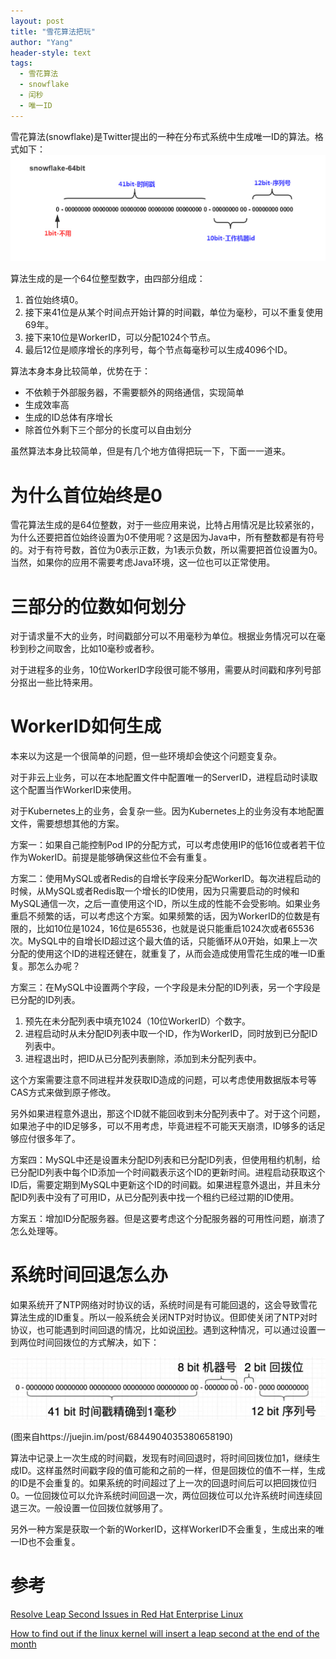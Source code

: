 ```yaml
---
layout: post
title: "雪花算法把玩"
author: "Yang"
header-style: text
tags:
  - 雪花算法
  - snowflake
  - 闰秒
  - 唯一ID
---
```


雪花算法(snowflake)是Twitter提出的一种在分布式系统中生成唯一ID的算法。格式如下：
![图一](/img/in-post/2020-08-30-snowflake/post-snowflake-original.jpg)

算法生成的是一个64位整型数字，由四部分组成：

1. 首位始终填0。
2. 接下来41位是从某个时间点开始计算的时间戳，单位为毫秒，可以不重复使用69年。
3. 接下来10位是WorkerID，可以分配1024个节点。
4. 最后12位是顺序增长的序列号，每个节点每毫秒可以生成4096个ID。

算法本身本身比较简单，优势在于：

- 不依赖于外部服务器，不需要额外的网络通信，实现简单
- 生成效率高
- 生成的ID总体有序增长
- 除首位外剩下三个部分的长度可以自由划分

虽然算法本身比较简单，但是有几个地方值得把玩一下，下面一一道来。



# 为什么首位始终是0

雪花算法生成的是64位整数，对于一些应用来说，比特占用情况是比较紧张的，为什么还要把首位始终设置为0不使用呢？这是因为Java中，所有整数都是有符号的。对于有符号数，首位为0表示正数，为1表示负数，所以需要把首位设置为0。当然，如果你的应用不需要考虑Java环境，这一位也可以正常使用。



# 三部分的位数如何划分

对于请求量不大的业务，时间戳部分可以不用毫秒为单位。根据业务情况可以在毫秒到秒之间取舍，比如10毫秒或者秒。

对于进程多的业务，10位WorkerID字段很可能不够用，需要从时间戳和序列号部分抠出一些比特来用。



# WorkerID如何生成

本来以为这是一个很简单的问题，但一些环境却会使这个问题变复杂。

对于非云上业务，可以在本地配置文件中配置唯一的ServerID，进程启动时读取这个配置当作WorkerID来使用。

对于Kubernetes上的业务，会复杂一些。因为Kubernetes上的业务没有本地配置文件，需要想想其他的方案。

方案一：如果自己能控制Pod IP的分配方式，可以考虑使用IP的低16位或者若干位作为WokerID。前提是能够确保这些位不会有重复。

方案二：使用MySQL或者Redis的自增长字段来分配WorkerID。每次进程启动的时候，从MySQL或者Redis取一个增长的ID使用，因为只需要启动的时候和MySQL通信一次，之后一直使用这个ID，所以生成的性能不会受影响。如果业务重启不频繁的话，可以考虑这个方案。如果频繁的话，因为WorkerID的位数是有限的，比如10位是1024，16位是65536，也就是说只能重启1024次或者65536次。MySQL中的自增长ID超过这个最大值的话，只能循环从0开始，如果上一次分配的使用这个ID的进程还健在，就重复了，从而会造成使用雪花生成的唯一ID重复。那怎么办呢？

方案三：在MySQL中设置两个字段，一个字段是未分配的ID列表，另一个字段是已分配的ID列表。

1. 预先在未分配列表中填充1024（10位WorkerID）个数字。
2. 进程启动时从未分配ID列表中取一个ID，作为WorkerID，同时放到已分配ID列表中。
3. 进程退出时，把ID从已分配列表删除，添加到未分配列表中。

这个方案需要注意不同进程并发获取ID造成的问题，可以考虑使用数据版本号等CAS方式来做到原子修改。

另外如果进程意外退出，那这个ID就不能回收到未分配列表中了。对于这个问题，如果池子中的ID足够多，可以不用考虑，毕竟进程不可能天天崩溃，ID够多的话足够应付很多年了。

方案四：MySQL中还是设置未分配ID列表和已分配ID列表，但使用租约机制，给已分配ID列表中每个ID添加一个时间戳表示这个ID的更新时间。进程启动获取这个ID后，需要定期到MySQL中更新这个ID的时间戳。如果进程意外退出，并且未分配ID列表中没有了可用ID，从已分配列表中找一个租约已经过期的ID使用。

方案五：增加ID分配服务器。但是这要考虑这个分配服务器的可用性问题，崩溃了怎么处理等。



# 系统时间回退怎么办

如果系统开了NTP网络对时协议的话，系统时间是有可能回退的，这会导致雪花算法生成的ID重复。所以一般系统会关闭NTP对时协议。但即使关闭了NTP对时协议，也可能遇到时间回退的情况，比如说[闰秒](https://zh.wikipedia.org/wiki/闰秒)。遇到这种情况，可以通过设置一到两位时间回拨位的方式解决，如下：

![图二](/img/in-post/2020-08-30-snowflake/post-snowflake-backward.jpg)

(图来自https://juejin.im/post/6844904035380658190)

算法中记录上一次生成的时间戳，发现有时间回退时，将时间回拨位加1，继续生成ID。这样虽然时间戳字段的值可能和之前的一样，但是回拨位的值不一样，生成的ID是不会重复的。如果系统的时间超过了上一次的回退时间后可以把回拨位归0。一位回拨位可以允许系统时间回退一次，两位回拨位可以允许系统时间连续回退三次。一般设置一位回拨位就够用了。

另外一种方案是获取一个新的WorkerID，这样WorkerID不会重复，生成出来的唯一ID也不会重复。



# 参考

[Resolve Leap Second Issues in Red Hat Enterprise Linux](https://access.redhat.com/articles/15145)

[How to find out if the linux kernel will insert a leap second at the end of the month](https://stackoverflow.com/questions/26202730/how-to-find-out-if-the-linux-kernel-will-insert-a-leap-second-at-the-end-of-the)

